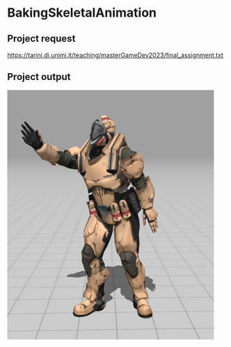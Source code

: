 # BakingSkeletalAnimation

## Project request
https://tarini.di.unimi.it/teaching/masterGameDev2023/final_assignment.txt

## Project output
![render](/IMGS/Render.png)